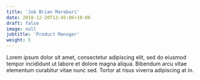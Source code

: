 ```yaml
---
title: 'Job Brian Maraburi'
date: 2018-12-20T13:45:06+10:00
draft: false
image: null
jobtitle: 'Product Manager'
weight: 5
---
```


Lorem ipsum dolor sit amet, consectetur adipiscing elit, sed do eiusmod tempor incididunt ut labore et dolore magna aliqua. Bibendum arcu vitae elementum curabitur vitae nunc sed. Tortor at risus viverra adipiscing at in.

